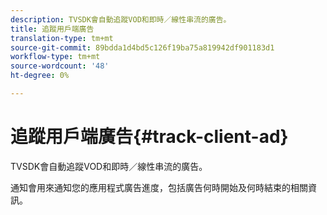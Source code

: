 ```yaml
---
description: TVSDK會自動追蹤VOD和即時／線性串流的廣告。
title: 追蹤用戶端廣告
translation-type: tm+mt
source-git-commit: 89bdda1d4bd5c126f19ba75a819942df901183d1
workflow-type: tm+mt
source-wordcount: '48'
ht-degree: 0%

---
```



# 追蹤用戶端廣告{#track-client-ad}

TVSDK會自動追蹤VOD和即時／線性串流的廣告。

通知會用來通知您的應用程式廣告進度，包括廣告何時開始及何時結束的相關資訊。